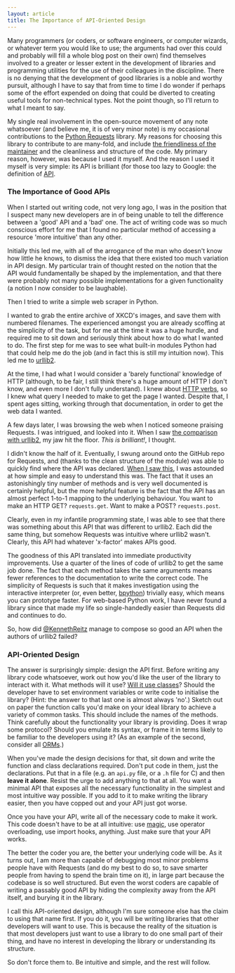 ```yaml
---
layout: article
title: The Importance of API-Oriented Design
---
```


Many programmers (or coders, or software engineers, or computer wizards, or
whatever term you would like to use; the arguments had over this could and
probably will fill a whole blog post on their own) find themselves involved to
a greater or lesser extent in the development of libraries and programming
utilities for the use of their colleagues in the discipline. There is no
denying that the development of good libraries is a noble and worthy pursuit,
although I have to say that from time to time I do wonder if perhaps some of
the effort expended on doing that could be diverted to creating useful tools
for non-technical types. Not the point though, so I'll return to what I meant
to say.

My single real involvement in the open-source movement of any note whatsoever
(and believe me, it is of very minor note) is my occasional contributions to
the [Python Requests](http://python-requests.org) library. My reasons for
choosing this library to contribute to are many-fold, and include
[the friendliness of the maintainer](http://lukasa.co.uk/2012/05/Politeness_And_Open_Source/)
and the cleanliness and structure of the code. My primary reason, however, was
because I used it myself. And the reason I used it myself is very simple: its
API is brilliant (for those too lazy to Google: the definition of
[API](http://en.wikipedia.org/wiki/Api).

### The Importance of Good APIs

When I started out writing code, not very long ago, I was in the position that
I suspect many new developers are in of being unable to tell the difference
between a 'good' API and a 'bad' one. The act of writing code was so much
conscious effort for me that I found no particular method of accessing a
resource 'more intuitive' than any other.

Initially this led me, with all of the arrogance of the man who doesn't know
how little he knows, to dismiss the idea that there existed too much
variation in API design. My particular train of thought rested on the notion
that the API would fundamentally be shaped by the implementation, and that
there were probably not many possible implementations for a given
functionality (a notion I now consider to be laughable).

Then I tried to write a simple web scraper in Python.

I wanted to grab the entire archive of XKCD's images, and save them with
numbered filenames. The experienced amongst you are already scoffing at the
simplicity of the task, but for me at the time it was a huge hurdle, and
required me to sit down and seriously think about how to do what I wanted to
do. The first step for me was to see what built-in modules Python had that
could help me do the job (and in fact this is still my intuition now). This
led me to
[urllib2](http://docs.python.org/library/urllib2.html#module-urllib2).

At the time, I had what I would consider a 'barely functional' knowledge of
HTTP (although, to be fair, I still think there's a huge amount of HTTP I
don't know, and even more I don't fully understand). I knew about
[HTTP verbs](http://en.wikipedia.org/wiki/HTTP_Verbs#Request_methods), so
I knew what query I needed to make to get the page I wanted. Despite that,
I spent ages sitting, working through that documentation, in order to get the
web data I wanted.

A few days later, I was browsing the web when I noticed someone praising
Requests. I was intrigued, and looked into it. When I saw
[the comparison with urllib2](https://gist.github.com/973705), my jaw hit the
floor. *This is brilliant!*, I thought.

I didn't know the half of it. Eventually, I swung around onto the GitHub repo
for Requests, and (thanks to the clean structure of the module) was able to
quickly find where the API was declared.
[When I saw this](https://github.com/kennethreitz/requests/blob/develop/requests/api.py),
I was astounded at how simple and easy to understand this was. The fact that
it uses an astonishingly tiny number of methods and is very well documented
is certainly helpful, but the more helpful feature is the fact that the API
has an almost perfect 1-to-1 mapping to the underlying behaviour. You want to
make an HTTP GET? `requests.get`. Want to make a POST? `requests.post`.

Clearly, even in my infantile programming state, I was able to see that there
was something about this API that was different to urllib2. Each did the same
thing, but somehow Requests was intuitive where urllib2 wasn't. Clearly, this
API had whatever 'x-factor' makes APIs good.

The goodness of this API translated into immediate productivity improvements.
Use a quarter of the lines of code of urllib2 to get the same job done. The
fact that each method takes the same arguments means fewer references to the
documentation to write the correct code. The simplicity of Requests is such
that it makes investigation using the interactive interpreter (or, even
better, [bpython](http://www.bpython-interpreter.org/)) trivially easy, which
means you can prototype faster. For web-based Python work, I have never found
a library since that made my life so single-handedly easier than Requests did
and continues to do.

So, how did [@KennethReitz](https://twitter.com/kennethreitz) manage to
compose so good an API when the authors of urllib2 failed?

### API-Oriented Design

The answer is surprisingly simple: design the API first. Before writing any
library code whatsoever, work out how you'd like the user of the library to
interact with it. What methods will it use?
[Will it use classes](http://youtu.be/o9pEzgHorH0)? Should the developer have
to set environment variables or write code to initialise the library? (Hint:
the answer to that last one is almost always 'no'.) Sketch out on paper the
function calls you'd make on your ideal library to achieve a variety of
common tasks. This should include the names of the methods. Think carefully
about the functionality your library is providing. Does it wrap some protocol?
Should you emulate its syntax, or frame it in terms likely to be familiar to
the developers using it? (As an example of the second, consider all
[ORMs](http://en.wikipedia.org/wiki/Object-relational_mapping).)

When you've made the design decisions for that, sit down and write the
function and class declarations required. Don't put code in them, just the
declarations. Put that in a file (e.g. an `api.py` file, or a `.h` file for C)
and then **leave it alone**. Resist the urge to add anything to that at all.
You want a minimal API that exposes all the necessary functionality in the
simplest and most intuitive way possible. If you add to it to make writing the
library easier, then you have copped out and your API just got worse.

Once you have your API, write all of the necessary code to make it work. This
code doesn't have to be at all intuitive: use [magic](http://www.rafekettler.com/magicmethods.html),
use operator overloading, use import hooks, anything. Just make sure that your
API works.

The better the coder you are, the better your underlying code will be. As it
turns out, I am more than capable of debugging most minor problems people have
with Requests (and do my best to do so, to save smarter people from having to
spend the brain time on it), in large part because the codebase is so well
structured. But even the worst coders are capable of writing a passably good
API by hiding the complexity away from the API itself, and burying it in the
library.

I call this API-oriented design, although I'm sure someone else has the claim
to using that name first. If you do it, you will be writing libraries that
other developers will want to use. This is because the reality of the
situation is that most developers just want to use a library to do one small
part of their thing, and have no interest in developing the library or
understanding its structure.

So don't force them to. Be intuitive and simple, and the rest will follow.

